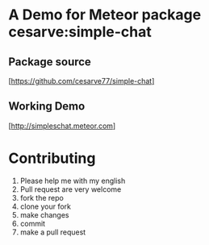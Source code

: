 # A Demo for Meteor package cesarve:simple-chat

## Package source
[https://github.com/cesarve77/simple-chat]

## Working Demo
 
[http://simpleschat.meteor.com] 


# Contributing 

1) Please help me with my english
2) Pull request are very welcome
3) fork the repo
4) clone your fork
5) make changes
6) commit
7) make a pull request
